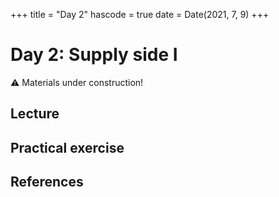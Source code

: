 +++
title = "Day 2"
hascode = true
date = Date(2021, 7, 9)
+++

# Day 2: Supply side I

:warning: Materials under construction!

## Lecture

## Practical exercise

## References
